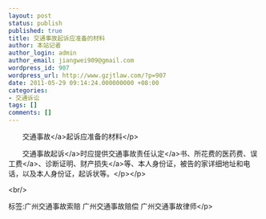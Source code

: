 ```yaml
---
layout: post
status: publish
published: true
title: 交通事故起诉应准备的材料
author: 本站记者
author_login: admin
author_email: jiangwei909@gmail.com
wordpress_id: 907
wordpress_url: http://www.gzjtlaw.com/?p=907
date: 2011-05-29 09:14:24.000000000 +08:00
categories:
- 交通诉讼
tags: []
comments: []
---
```

<p><p>　　<a>交通事故<&#47;a>起诉应准备的材料<&#47;p><br><p>　　<a>交通事故起诉<&#47;a>时应提供交通事故<a>责任认定<&#47;a>书、所花费的医药费、<a>误工费<&#47;a>、诊断证明、财产<a>损失<&#47;a>等、本人身份证，被告的家详细地址和电话，以及本人身份证，起诉状等。<&#47;p><&#47;p><br&#47;><p>标签:广州交通事故索赔 广州交通事故赔偿 广州交通事故律师<&#47;p>

